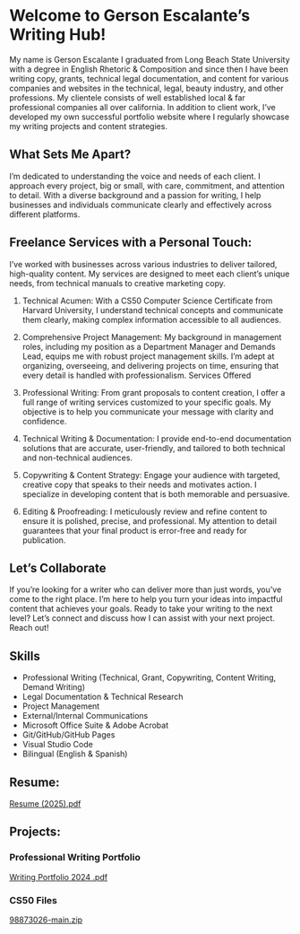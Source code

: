 # Welcome to Gerson Escalante’s Writing Hub!

My name is Gerson Escalante I graduated from Long Beach State University with a degree in English Rhetoric & Composition and since then I have been writing copy, grants, technical legal documentation, and content for various companies and websites in the technical, legal, beauty industry, and other professions. My clientele consists of well established local & far professional companies all over california. In addition to client work, I’ve developed my own successful portfolio website where I regularly showcase my writing projects and content strategies.

## What Sets Me Apart?
I’m dedicated to understanding the voice and needs of each client. I approach every project, big or small, with care, commitment, and attention to detail. With a diverse background and a passion for writing, I help businesses and individuals communicate clearly and effectively across different platforms.

## Freelance Services with a Personal Touch: 
I’ve worked with businesses across various industries to deliver tailored, high-quality content. My services are designed to meet each client’s unique needs, from technical manuals to creative marketing copy.

1. Technical Acumen:
With a CS50 Computer Science Certificate from Harvard University, I understand technical concepts and communicate them clearly, making complex information accessible to all audiences.

2. Comprehensive Project Management:
My background in management roles, including my position as a Department Manager and Demands Lead, equips me with robust project management skills. I’m adept at organizing, overseeing, and delivering projects on time, ensuring that every detail is handled with professionalism.
Services Offered

3. Professional Writing:
From grant proposals to content creation, I offer a full range of writing services customized to your specific goals. My objective is to help you communicate your message with clarity and confidence.

4. Technical Writing & Documentation:
I provide end-to-end documentation solutions that are accurate, user-friendly, and tailored to both technical and non-technical audiences.

5. Copywriting & Content Strategy:
Engage your audience with targeted, creative copy that speaks to their needs and motivates action. I specialize in developing content that is both memorable and persuasive.

6. Editing & Proofreading:
I meticulously review and refine content to ensure it is polished, precise, and professional. My attention to detail guarantees that your final product is error-free and ready for publication.

## Let’s Collaborate
If you’re looking for a writer who can deliver more than just words, you’ve come to the right place. I’m here to help you turn your ideas into impactful content that achieves your goals. Ready to take your writing to the next level? Let’s connect and discuss how I can assist with your next project. Reach out!

## Skills
- Professional Writing (Technical, Grant, Copywriting, Content Writing, Demand Writing)
- Legal Documentation & Technical Research
- Project Management
- External/Internal Communications
- Microsoft Office Suite & Adobe Acrobat
- Git/GitHub/GitHub Pages
- Visual Studio Code
- Bilingual (English & Spanish)

## Resume:

[Resume (2025).pdf](https://github.com/user-attachments/files/18722911/Resume.2025.pdf)

## Projects:

### Professional Writing Portfolio
[Writing Portfolio 2024 .pdf](https://github.com/GersonE47/GersonE47.github.io/files/14622239/Writing.Portfolio.2024.pdf)

### CS50 Files
[98873026-main.zip](https://github.com/GersonE47/GersonE47.github.io/files/13945044/98873026-main.zip)
